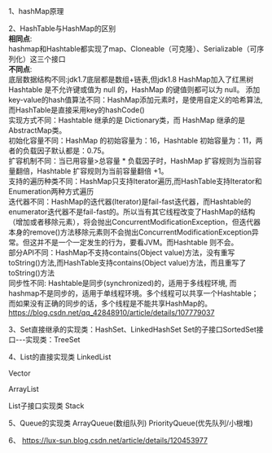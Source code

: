 1、hashMap原理

2、HashTable与HashMap的区别  
**相同点**:  
    hashmap和Hashtable都实现了map、Cloneable（可克隆）、Serializable（可序列化）这三个接口   
**不同点**:  
底层数据结构不同:jdk1.7底层都是数组+链表,但jdk1.8 HashMap加入了红黑树
Hashtable 是不允许键或值为 null 的，HashMap 的键值则都可以为 null。
添加key-value的hash值算法不同：HashMap添加元素时，是使用自定义的哈希算法,而HashTable是直接采用key的hashCode()   
实现方式不同：Hashtable 继承的是 Dictionary类，而 HashMap 继承的是AbstractMap类。  
初始化容量不同：HashMap 的初始容量为：16，Hashtable 初始容量为：11，两者的负载因子默认都是：0.75。  
扩容机制不同：当已用容量>总容量 * 负载因子时，HashMap 扩容规则为当前容量翻倍，Hashtable 扩容规则为当前容量翻倍 +1。  
支持的遍历种类不同：HashMap只支持Iterator遍历,而HashTable支持Iterator和Enumeration两种方式遍历  
迭代器不同：HashMap的迭代器(Iterator)是fail-fast迭代器，而Hashtable的enumerator迭代器不是fail-fast的。所以当有其它线程改变了HashMap的结构（增加或者移除元素），将会抛出ConcurrentModificationException，但迭代器本身的remove()方法移除元素则不会抛出ConcurrentModificationException异常。但这并不是一个一定发生的行为，要看JVM。而Hashtable 则不会。  
部分API不同：HashMap不支持contains(Object value)方法，没有重写toString()方法,而HashTable支持contains(Object value)方法，而且重写了toString()方法  
同步性不同: Hashtable是同步(synchronized)的，适用于多线程环境,
而hashmap不是同步的，适用于单线程环境。多个线程可以共享一个Hashtable；而如果没有正确的同步的话，多个线程是不能共享HashMap的。  
https://blog.csdn.net/qq_42848910/article/details/107779037




3、Set直接继承的实现类：HashSet、LinkedHashSet
Set的子接口SortedSet接口---实现类：TreeSet


4、List的直接实现类
LinkedList

Vector

ArrayList

List子接口实现类 Stack


5、Queue的实现类
ArrayQueue(数组队列)
PriorityQueue(优先队列/小根堆)

6、
https://lux-sun.blog.csdn.net/article/details/120453977